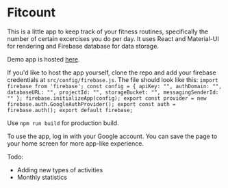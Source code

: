 # Fitcount

This is a little app to keep track of your fitness routines, specifically the number of certain excercises you do per day. It uses React and Material-UI for rendering and Firebase database for data storage.

Demo app is hosted [here](https://fitcount-9603f.firebaseapp.com/).

If you'd like to host the app yourself, clone the repo and add your firebase credentials at `src/config/firebase.js`. The file should look like this:
`import firebase from 'firebase';
const config = {
  apiKey: "",
  authDomain: "",
  databaseURL: "",
  projectId: "",
  storageBucket: "",
  messagingSenderId: ""
};
firebase.initializeApp(config);
export const provider = new firebase.auth.GoogleAuthProvider();
export const auth = firebase.auth();
export default firebase;`

Use `npm run build` for production build.

To use the app, log in with your Google account. You can save the page to your home screen for more app-like experience.

Todo:
- Adding new types of activities 
- Monthly statistics